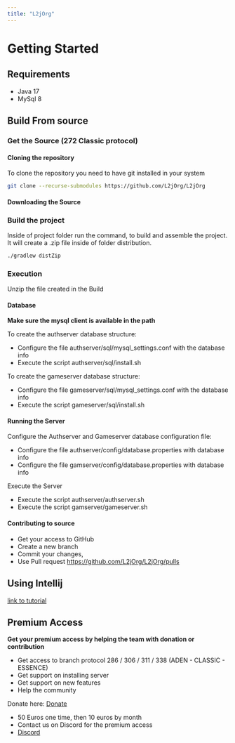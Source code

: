 ```yaml
---
title: "L2jOrg"
---
```


# Getting Started


## Requirements

* Java 17
* MySql 8


## Build From source

### Get the Source (272 Classic protocol)

#### Cloning the repository

To clone the repository you need to have git installed in your system

```bash
git clone --recurse-submodules https://github.com/L2jOrg/L2jOrg

```

#### Downloading the Source

### Build the project

Inside of project folder run the command, to build and assemble the project. It will create a .zip file inside of folder distribution.

```bash
./gradlew distZip
```

### Execution

Unzip the file created in the Build

#### Database

**Make sure the mysql client is available in the path**

To create the authserver database structure:

* Configure the file authserver/sql/mysql_settings.conf with the database info
* Execute the script authserver/sql/install.sh

To create the gameserver database structure:

* Configure the file gameserver/sql/mysql_settings.conf with the database info
* Execute the script gameserver/sql/install.sh

#### Running the Server

Configure the Authserver and Gameserver database configuration file:

* Configure the file authserver/config/database.properties with database info
* Configure the file gamserver/config/database.properties with database info


Execute the Server 

* Execute the script authserver/authserver.sh
* Execute the script gamserver/gameserver.sh

#### Contributing to source

* Get your access to GitHub
* Create a new branch
* Commit your changes,
* Use Pull request https://github.com/L2jOrg/L2jOrg/pulls

## Using Intellij

[link to tutorial](intellij.md)


## Premium Access

**Get your premium access by helping the team with donation or contribution**

* Get access to branch protocol 286 / 306 / 311 / 338 (ADEN - CLASSIC - ESSENCE)
* Get support on installing server
* Get support on new features
* Help the community

Donate here: 
[Donate](https://.paypal.me/l2jorg)
* 50 Euros one time,  then 10 euros by month
* Contact us on Discord for the premium access
* [Discord](https://discord.gg/RbPgE5V)
